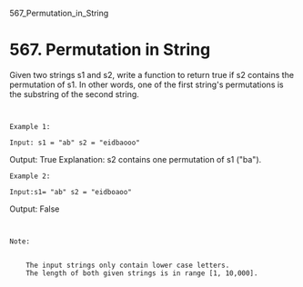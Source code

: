 567_Permutation_in_String
# 567. Permutation in String

Given two strings s1 and s2, write a function to return true if s2
        contains the permutation of s1. In other words, one of the first string's
        permutations is the substring of the second string.

     

    Example 1:

    Input: s1 = "ab" s2 = "eidbaooo"
Output: True
Explanation: s2 contains one permutation of s1 ("ba").

    Example 2:

    Input:s1= "ab" s2 = "eidboaoo"
Output: False

     

    Note:

    
        The input strings only contain lower case letters.
        The length of both given strings is in range [1, 10,000].
